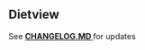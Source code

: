 ## Dietview

See <a href="https://github.com/isotopeee/dietview-mobile/blob/master/CHANGELOG.md"><strong> CHANGELOG.MD </strong></a> for updates
